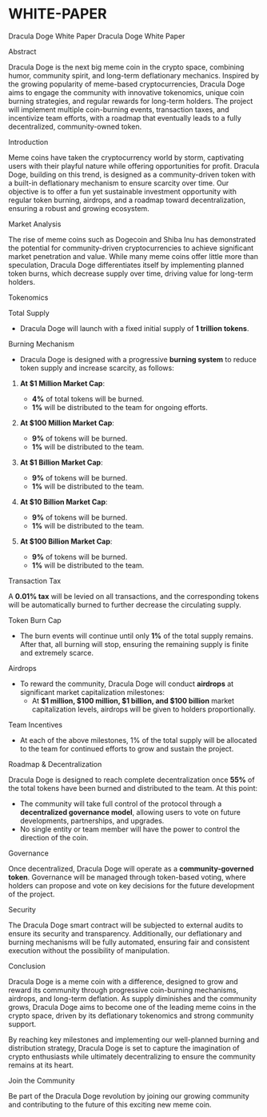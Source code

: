# WHITE-PAPER
Dracula Doge White Paper
Dracula Doge White Paper

Abstract

Dracula Doge is the next big meme coin in the crypto space, combining humor, community spirit, and long-term deflationary mechanics. Inspired by the growing popularity of meme-based cryptocurrencies, Dracula Doge aims to engage the community with innovative tokenomics, unique coin burning strategies, and regular rewards for long-term holders. The project will implement multiple coin-burning events, transaction taxes, and incentivize team efforts, with a roadmap that eventually leads to a fully decentralized, community-owned token.

Introduction

Meme coins have taken the cryptocurrency world by storm, captivating users with their playful nature while offering opportunities for profit. Dracula Doge, building on this trend, is designed as a community-driven token with a built-in deflationary mechanism to ensure scarcity over time. Our objective is to offer a fun yet sustainable investment opportunity with regular token burning, airdrops, and a roadmap toward decentralization, ensuring a robust and growing ecosystem.

Market Analysis

The rise of meme coins such as Dogecoin and Shiba Inu has demonstrated the potential for community-driven cryptocurrencies to achieve significant market penetration and value. While many meme coins offer little more than speculation, Dracula Doge differentiates itself by implementing planned token burns, which decrease supply over time, driving value for long-term holders.

Tokenomics

Total Supply
- Dracula Doge will launch with a fixed initial supply of **1 trillion tokens**.

Burning Mechanism
- Dracula Doge is designed with a progressive **burning system** to reduce token supply and increase scarcity, as follows:

1. **At $1 Million Market Cap**:
   - **4%** of total tokens will be burned.
   - **1%** will be distributed to the team for ongoing efforts.

2. **At $100 Million Market Cap**:
   - **9%** of tokens will be burned.
   - **1%** will be distributed to the team.

3. **At $1 Billion Market Cap**:
   - **9%** of tokens will be burned.
   - **1%** will be distributed to the team.

4. **At $10 Billion Market Cap**:
   - **9%** of tokens will be burned.
   - **1%** will be distributed to the team.

5. **At $100 Billion Market Cap**:
   - **9%** of tokens will be burned.
   - **1%** will be distributed to the team.

Transaction Tax

 A **0.01% tax** will be levied on all transactions, and the corresponding tokens will be automatically burned to further decrease the circulating supply.

Token Burn Cap
- The burn events will continue until only **1%** of the total supply remains. After that, all burning will stop, ensuring the remaining supply is finite and extremely scarce.

Airdrops
- To reward the community, Dracula Doge will conduct **airdrops** at significant market capitalization milestones:
  - At **$1 million, $100 million, $1 billion, and $100 billion** market capitalization levels, airdrops will be given to holders proportionally.

Team Incentives
- At each of the above milestones, 1% of the total supply will be allocated to the team for continued efforts to grow and sustain the project.

Roadmap & Decentralization

Dracula Doge is designed to reach complete decentralization once **55%** of the total tokens have been burned and distributed to the team. At this point:
- The community will take full control of the protocol through a **decentralized governance model**, allowing users to vote on future developments, partnerships, and upgrades.
- No single entity or team member will have the power to control the direction of the coin.

Governance

Once decentralized, Dracula Doge will operate as a **community-governed token**. Governance will be managed through token-based voting, where holders can propose and vote on key decisions for the future development of the project.

Security

The Dracula Doge smart contract will be subjected to external audits to ensure its security and transparency. Additionally, our deflationary and burning mechanisms will be fully automated, ensuring fair and consistent execution without the possibility of manipulation.

Conclusion

Dracula Doge is a meme coin with a difference, designed to grow and reward its community through progressive coin-burning mechanisms, airdrops, and long-term deflation. As supply diminishes and the community grows, Dracula Doge aims to become one of the leading meme coins in the crypto space, driven by its deflationary tokenomics and strong community support.

By reaching key milestones and implementing our well-planned burning and distribution strategy, Dracula Doge is set to capture the imagination of crypto enthusiasts while ultimately decentralizing to ensure the community remains at its heart.

Join the Community

Be part of the Dracula Doge revolution by joining our growing community and contributing to the future of this exciting new meme coin.


